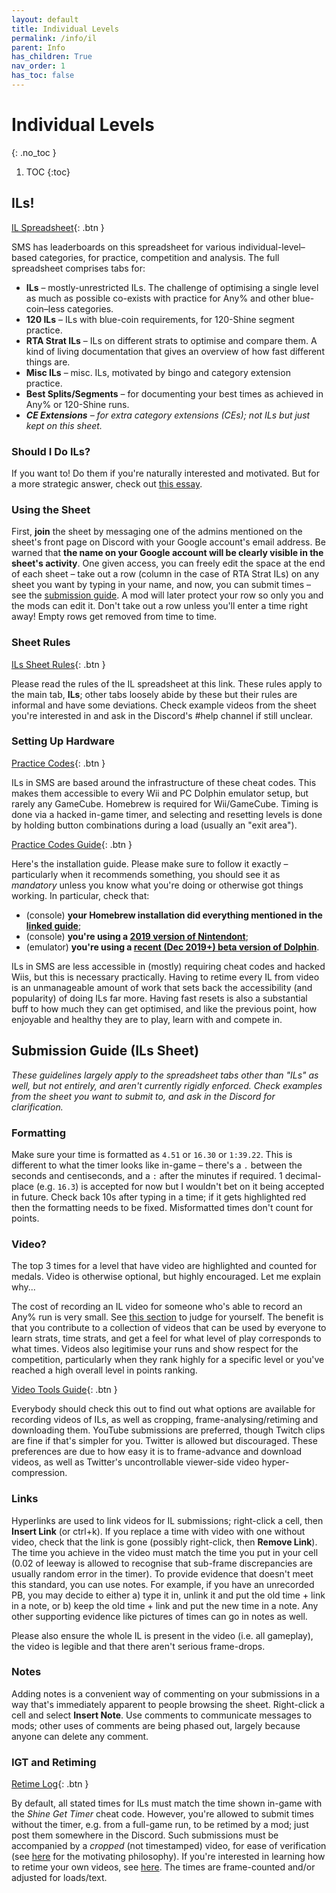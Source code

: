 ```yaml
---
layout: default
title: Individual Levels
permalink: /info/il
parent: Info
has_children: True
nav_order: 1
has_toc: false
---
```


# Individual Levels
{: .no_toc }

1. TOC
{:toc}

## ILs!
[IL Spreadsheet](https://sunmar.io/il){: .btn }

SMS has leaderboards on this spreadsheet for various individual-level–based categories, for practice, competition and analysis. The full spreadsheet comprises tabs for:
* **ILs** – mostly-unrestricted ILs. The challenge of optimising a single level as much as possible co-exists with practice for Any% and other blue-coin–less categories.
* **120 ILs** – ILs with blue-coin requirements, for 120-Shine segment practice.
* **RTA Strat ILs** – ILs on different strats to optimise and compare them. A kind of living documentation that gives an overview of how fast different things are.
* **Misc ILs** – misc. ILs, motivated by bingo and category extension practice.
* **Best Splits/Segments** – for documenting your best times as achieved in Any% or 120-Shine runs.
* ***CE Extensions** – for extra category extensions (CEs); not ILs but just kept on this sheet.*

### Should I Do ILs?
If you want to! Do them if you're naturally interested and motivated. But for a more strategic answer, check out [this essay](il/essay).

### Using the Sheet
First, **join** the sheet by messaging one of the admins mentioned on the sheet's front page on Discord with your Google account's email address. Be warned that **the name on your Google account will be clearly visible in the sheet's activity**. One given access, you can freely edit the space at the end of each sheet – take out a row (column in the case of RTA Strat ILs) on any sheet you want by typing in your name, and now, you can submit times – see the [submission guide](#submission-guide-ils-sheet). A mod will later protect your row so only you and the mods can edit it. Don't take out a row unless you'll enter a time right away! Empty rows get removed from time to time.

### Sheet Rules
[ILs Sheet Rules](il/rules){: .btn }

Please read the rules of the IL spreadsheet at this link. These rules apply to the main tab, **ILs**; other tabs loosely abide by these but their rules are informal and have some deviations. Check example videos from the sheet you're interested in and ask in the Discord's #help channel if still unclear.

### Setting Up Hardware
[Practice Codes](https://gct.zint.ch){: .btn }

ILs in SMS are based around the infrastructure of these cheat codes. This makes them accessible to every Wii and PC Dolphin emulator setup, but rarely any GameCube. Homebrew is required for Wii/GameCube. Timing is done via a hacked in-game timer, and selecting and resetting levels is done by holding button combinations during a load (usually an "exit area").

[Practice Codes Guide](https://gct.zint.ch/guide.html){: .btn }

Here's the installation guide. Please make sure to follow it exactly – particularly when it recommends something, you should see it as *mandatory* unless you know what you're doing or otherwise got things working. In particular, check that:
- (console) **your Homebrew installation did everything mentioned in the [linked guide](https://wii.guide)**;
- (console) **you're using a [2019 version of Nintendont](https://github.com/BitPatty/NintendontPackager/raw/master/6.489/Nintendont.zip)**;
- (emulator) **you're using a [recent (Dec 2019+) beta version of Dolphin](https://dolphin-emu.org/download/)**.

ILs in SMS are less accessible in (mostly) requiring cheat codes and hacked Wiis, but this is necessary practically. Having to retime every IL from video is an unmanageable amount of work that sets back the accessibility (and popularity) of doing ILs far more. Having fast resets is also a substantial buff to how much they can get optimised, and like the previous point, how enjoyable and healthy they are to play, learn with and compete in.

## Submission Guide (ILs Sheet)
*These guidelines largely apply to the spreadsheet tabs other than "ILs" as well, but not entirely, and aren't currently rigidly enforced. Check examples from the sheet you want to submit to, and ask in the Discord for clarification.*
### Formatting
Make sure your time is formatted as `4.51` or `16.30` or `1:39.22`. This is different to what the timer looks like in-game – there's a `.` between the seconds and centiseconds, and a `:` after the minutes if required. 1 decimal-place (e.g. `16.3`) is accepted for now but I wouldn't bet on it being accepted in future. Check back 10s after typing in a time; if it gets highlighted red then the formatting needs to be fixed. Misformatted times don't count for points.

### Video?
The top 3 times for a level that have video are highlighted and counted for medals. Video is otherwise optional, but highly encouraged. Let me explain why...

The cost of recording an IL video for someone who's able to record an Any% run is very small. See [this section](video-tools.md#recording-short-videos) to judge for yourself. The benefit is that you contribute to a collection of videos that can be used by everyone to learn strats, time strats, and get a feel for what level of play corresponds to what times. Videos also legitimise your runs and show respect for the competition, particularly when they rank highly for a specific level or you've reached a high overall level in points ranking.

[Video Tools Guide](video-tools.md){: .btn }

Everybody should check this out to find out what options are available for recording videos of ILs, as well as cropping, frame-analysing/retiming and downloading them. YouTube submissions are preferred, though Twitch clips are fine if that's simpler for you. Twitter is allowed but discouraged. These preferences are due to how easy it is to frame-advance and download videos, as well as Twitter's uncontrollable viewer-side video hyper-compression.

### Links
Hyperlinks are used to link videos for IL submissions; right-click a cell, then **Insert Link** (or ctrl+k). If you replace a time with video with one without video, check that the link is gone (possibly right-click, then **Remove Link**). The time you achieve in the video must match the time you put in your cell (0.02 of leeway is allowed to recognise that sub-frame discrepancies are usually random error in the timer). To provide evidence that doesn't meet this standard, you can use notes. For example, if you have an unrecorded PB, you may decide to either a) type it in, unlink it and put the old time + link in a note, or b) keep the old time + link and put the new time in a note. Any other supporting evidence like pictures of times can go in notes as well.

Please also ensure the whole IL is present in the video (i.e. all gameplay), the video is legible and that there aren't serious frame-drops.

### Notes
Adding notes is a convenient way of commenting on your submissions in a way that's immediately apparent to people browsing the sheet. Right-click a cell and select **Insert Note**. Use comments to communicate messages to mods; other uses of comments are being phased out, largely because anyone can delete any comment.

### IGT and Retiming
[Retime Log](https://tiny.cc/smsilretimelog){: .btn }

By default, all stated times for ILs must match the time shown in-game with the *Shine Get Timer* cheat code. However, you're allowed to submit times without the timer, e.g. from a full-game run, to be retimed by a mod; just post them somewhere in the Discord. Such submissions must be accompanied by a *cropped* (not timestamped) video, for ease of verification (see [here](https://shoutplenty.uk/sms/retime-manifesto) for the motivating philosophy). If you're interested in learning how to retime your own videos, see [here](retime.md). The times are frame-counted and/or adjusted for loads/text.
